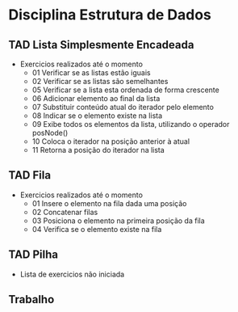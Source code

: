 # Disciplina Estrutura de Dados

## TAD Lista Simplesmente Encadeada
- Exercicios realizados até o momento
    - 01 Verificar se as listas estão iguais
    - 02 Verificar se as listas são semelhantes
    - 05 Verificar se a lista esta ordenada de forma crescente
    - 06 Adicionar elemento ao final da lista
    - 07 Substituir conteúdo atual do iterador pelo elemento
    - 08 Indicar se o elemento existe na lista
    - 09 Exibe todos os elementos da lista, utilizando o operador posNode()
    - 10 Coloca o iterador na posição anterior à atual
    - 11 Retorna a posição do iterador na lista

## TAD Fila
- Exercicios realizados até o momento
    - 01 Insere o elemento na fila dada uma posição
    - 02 Concatenar filas
    - 03 Posiciona o elemento na primeira posição da fila
    - 04 Verifica se o elemento existe na fila

## TAD Pilha
- Lista de exercicios não iniciada

## Trabalho
